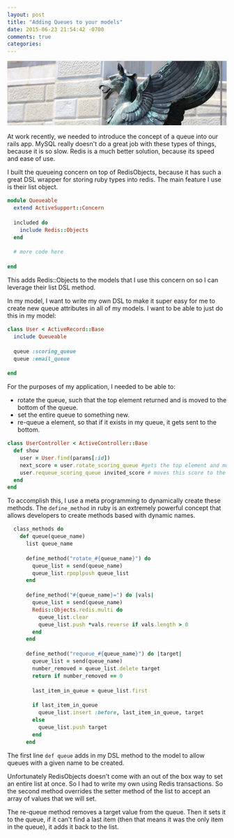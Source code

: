 ```yaml
---
layout: post
title: "Adding Queues to your models"
date: 2015-06-23 21:54:42 -0700
comments: true
categories: 
---
```

<img src="/images/bird_statue.jpg" alt="bird statue" title="Adding Queues to your models" class="banner-img" />

At work recently, we needed to introduce the concept of a queue into our rails app.  MySQL really doesn't do a great job with these types of things, because it is so slow.  Redis is a much better solution, because its speed and ease of use.

I built the queueing concern on top of RedisObjects, because it has such a great DSL wrapper for storing ruby types into redis.  The main feature I use is their list object.

```ruby queueable.rb
module Queueable
  extend ActiveSupport::Concern

  included do
    include Redis::Objects
  end

  # more code here

end

```
This adds Redis::Objects to the models that I use this concern on so I can leverage their list DSL method.

In my model, I want to write my own DSL to make it super easy for me to create new queue attributes in all of my models.  I want to be able to just do this in my model:

```ruby user.rb
class User < ActiveRecord::Base
  include Queueable

  queue :scoring_queue
  queue :email_queue

end
```

For the purposes of my application, I needed to be able to:

* rotate the queue, such that the top element returned and is moved to the bottom of the queue.
* set the entire queue to something new.
* re-queue a element, so that if it exists in my queue, it gets sent to the bottom.


```ruby user_controller.rb
class UserController < ActiveController::Base
  def show
    user = User.find(params[:id])
    next_score = user.rotate_scoring_queue #gets the top element and moves it to the bottom
    user.requeue_scoring_queue invited_score # moves this score to the bottom of the queue
  end
end
```

To accomplish this, I use a meta programming to dynamically create these methods.  The `define_method` in ruby is an extremely powerful concept that allows developers to create methods based with dynamic names.


```ruby queueable.rb
  class_methods do
    def queue(queue_name)
      list queue_name

      define_method("rotate_#{queue_name}") do
        queue_list = send(queue_name)
        queue_list.rpoplpush queue_list
      end

      define_method("#{queue_name}=") do |vals|
        queue_list = send(queue_name)
        Redis::Objects.redis.multi do
          queue_list.clear
          queue_list.push *vals.reverse if vals.length > 0
        end
      end

      define_method("requeue_#{queue_name}") do |target|
        queue_list = send(queue_name)
        number_removed = queue_list.delete target
        return if number_removed == 0
        
        last_item_in_queue = queue_list.first

        if last_item_in_queue
          queue_list.insert :before, last_item_in_queue, target
        else
          queue_list.push target
        end
      end
```

The first line `def queue` adds in my DSL method to the model to allow queues with a given name to be created.

Unfortunately RedisObjects doesn't come with an out of the box way to set an entire list at once.  So I had to write my own using Redis transactions.  So the second method overrides the setter method of the list to accept an array of values that we will set.

The re-queue method removes a target value from the queue.  Then it sets it to the queue, if it can't find a last item (then that means it was the only item in the queue), it adds it back to the list.


